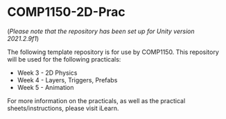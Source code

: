 # COMP1150-2D-Prac

(*Please note that the repository has been set up for Unity version 2021.2.9f1*)

The following template repository is for use by COMP1150. This repository will be used for the following practicals:

- Week 3 - 2D Physics
- Week 4 - Layers, Triggers, Prefabs
- Week 5 - Animation

For more information on the practicals, as well as the practical sheets/instructions, please visit iLearn.